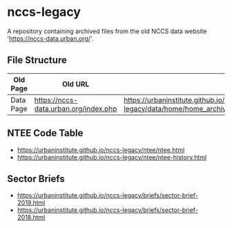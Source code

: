 # nccs-legacy

A repository containing archived files from the old NCCS data website 'https://nccs-data.urban.org/'. 

## File Structure

| Old Page  | Old URL | New Link | Remarks
| ------------- | ------------- | ------------- | ------------- |
| Data Page  | https://nccs-data.urban.org/index.php  | https://urbaninstitute.github.io/nccs-legacy/data/home/home_archive_html/IRS_Statistics_of_Income_Division_Exempt_Organizations_Sample_Files.html | |

## NTEE Code Table

* https://urbaninstitute.github.io/nccs-legacy/ntee/ntee.html
* https://urbaninstitute.github.io/nccs-legacy/ntee/ntee-history.html

## Sector Briefs

* https://urbaninstitute.github.io/nccs-legacy/briefs/sector-brief-2019.html
* https://urbaninstitute.github.io/nccs-legacy/briefs/sector-brief-2018.html
